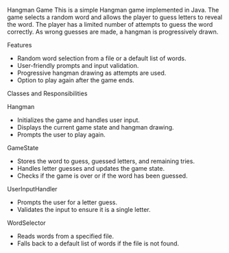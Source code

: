 Hangman Game
This is a simple Hangman game implemented in Java. The game selects a random word and allows the player to guess letters to reveal the word. The player has a limited number of attempts to guess the word correctly. As wrong guesses are made, a hangman is progressively drawn.

Features
- Random word selection from a file or a default list of words.
- User-friendly prompts and input validation.
- Progressive hangman drawing as attempts are used.
- Option to play again after the game ends.


Classes and Responsibilities

Hangman

- Initializes the game and handles user input.
- Displays the current game state and hangman drawing.
- Prompts the user to play again.


GameState

- Stores the word to guess, guessed letters, and remaining tries.
- Handles letter guesses and updates the game state.
- Checks if the game is over or if the word has been guessed.


UserInputHandler

- Prompts the user for a letter guess.
- Validates the input to ensure it is a single letter.
  
WordSelector

- Reads words from a specified file.
- Falls back to a default list of words if the file is not found.
